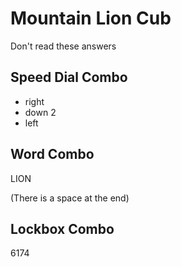 # Mountain Lion Cub

Don't read these answers

## Speed Dial Combo

- right
- down 2
- left

## Word Combo

LION

(There is a space at the end)

## Lockbox Combo

6174
